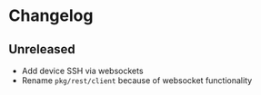 # Changelog

## Unreleased

* Add device SSH via websockets
* Rename `pkg/rest/client` because of websocket functionality

